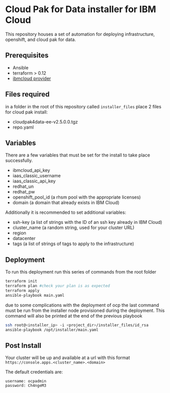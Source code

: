 # Cloud Pak for Data installer for IBM Cloud

This repository houses a set of automation for deploying infrastructure, openshift, and cloud pak for data.

## Prerequisites

- Ansible
- terraform > 0.12
- [ibmcloud provider](https://github.com/IBM-Cloud/terraform-provider-ibm)
  
## Files required

in a folder in the root of this repository called `installer_files` place 2 files for cloud pak install:

- cloudpak4data-ee-v2.5.0.0.tgz
- repo.yaml

## Variables

There are a few variables that must be set for the install to take place successfully.

- ibmcloud_api_key
- iaas_classic_username
- iaas_classic_api_key
- redhat_un
- redhat_pw
- openshift_pool_id (a rhsm pool with the appropriate licenses)
- domain (a domain that already exists in IBM Cloud)
  
Additionally it is recommended to set additional variables:

- ssh-key (a list of strings with the ID of an ssh key already in IBM Cloud)
- cluster_name (a random string, used for your cluster URL)
- region
- datacenter
- tags (a list of strings of tags to apply to the infrastructure)

## Deployment

To run this deployment run this series of commands from the root folder

```bash
terraform init
terraform plan #check your plan is as expected
terraform apply
ansible-playbook main.yaml
```

due to some complications with the deployment of ocp the last command must be run from the installer node provisioned during the deployment.
This command will also be printed at the end of the previous playbook

```bash
ssh root@<installer_ip> -i <project_dir>/installer_files/id_rsa
ansible-playbook /opt/installer/main.yaml
```

## Post Install

Your cluster will be up and available at a url with this format
`https://console.apps.<cluster_name>.<domain>`

The default credentials are:

```
username: ocpadmin
password: Ch4ngeM3
```
